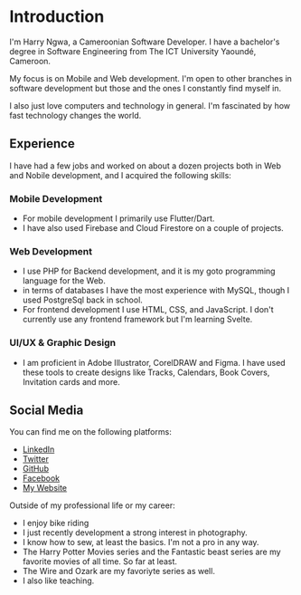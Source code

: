 # Introduction

I'm Harry Ngwa, a Cameroonian Software Developer. I have a bachelor's degree in Software Engineering from The ICT University Yaoundé, Cameroon.

My focus is on Mobile and Web development. I'm open to other branches in software development but those and the ones I constantly find myself in.

I also just love computers and technology in general. I'm fascinated by how fast technology changes the world.

## Experience

I have had a few jobs and worked on about a dozen projects both in Web and Nobile development, and I acquired the following skills:

### Mobile Development

- For mobile development I primarily use Flutter/Dart.
- I have also used Firebase and Cloud Firestore on a couple of projects.

### Web Development

- I use PHP for Backend development, and it is my goto programming language for the Web.
- in terms of databases I have the most experience with MySQL, though I used PostgreSql back in school.
- For frontend development I use HTML, CSS, and JavaScript. I don't currently use any frontend framework but I'm learning Svelte.

### UI/UX & Graphic Design

- I am proficient in Adobe Illustrator, CorelDRAW and Figma. I have used these tools to create designs like Tracks, Calendars, Book Covers, Invitation cards and more.

## Social Media
You can find me on the following platforms:

- [LinkedIn](https://www.linkedin.com/in/ngwa-harry/)
- [Twitter](https://twitter.com/ngwa_harry)
- [GitHub](https://github.com/ngwa-harry/)
- [Facebook](https://www.facebook.com/harry.che.14)
- [My Website](https://harryngwa.me/)

Outside of my professional life or my career:

- I enjoy bike riding
- I just recently development a strong interest in photography.
- I know how to sew, at least the basics. I'm not a pro in any way.
- The Harry Potter Movies series and the Fantastic beast series are my favorite movies of all time. So far at least.
- The Wire and Ozark are my favoriyte series as well.
- I also like teaching.